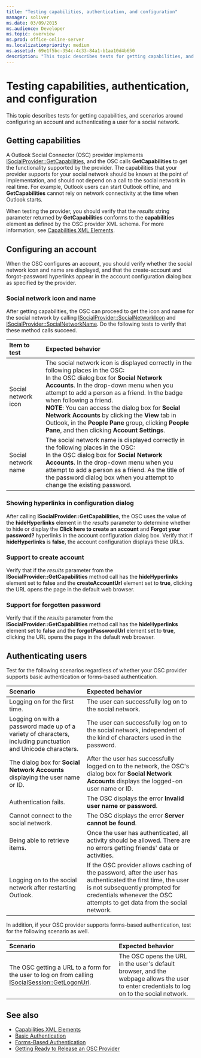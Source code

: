 ```yaml
---
title: "Testing capabilities, authentication, and configuration"
manager: soliver
ms.date: 03/09/2015
ms.audience: Developer
ms.topic: overview
ms.prod: office-online-server
ms.localizationpriority: medium
ms.assetid: 69e1f5bc-354c-4c33-84a1-b1aa10d4b650
description: "This topic describes tests for getting capabilities, and scenarios around configuring an account and authenticating a user for a social network."
---
```


# Testing capabilities, authentication, and configuration

This topic describes tests for getting capabilities, and scenarios around configuring an account and authenticating a user for a social network.
  
## Getting capabilities

A Outlook Social Connector (OSC) provider implements [ISocialProvider::GetCapabilities](isocialprovider-getcapabilities.md), and the OSC calls **GetCapabilities** to get the functionality supported by the provider. The capabilities that your provider supports for your social network should be known at the point of implementation, and should not depend on a call to the social network in real time. For example, Outlook users can start Outlook offline, and **GetCapabilities** cannot rely on network connectivity at the time when Outlook starts. 
  
When testing the provider, you should verify that the  _results_ string parameter returned by **GetCapabilities** conforms to the **capabilities** element as defined by the OSC provider XML schema. For more information, see [Capabilities XML Elements](capabilities-xml-elements.md).
  
## Configuring an account

When the OSC configures an account, you should verify whether the social network icon and name are displayed, and that the create-account and forgot-password hyperlinks appear in the account configuration dialog box as specified by the provider.
  
### Social network icon and name

After getting capabilities, the OSC can proceed to get the icon and name for the social network by calling [ISocialProvider::SocialNetworkIcon](isocialprovider-socialnetworkicon.md) and [ISocialProvider::SocialNetworkName](isocialprovider-socialnetworkname.md). Do the following tests to verify that these method calls succeed.
  
|**Item to test**|**Expected behavior**|
|:-----|:-----|
|Social network icon  <br/> | The social network icon is displayed correctly in the following places in the OSC:  <br/>  In the OSC dialog box for **Social Network Accounts**.  In the drop-down menu when you attempt to add a person as a friend.  In the badge when following a friend. <br/>**NOTE**:  You can access the dialog box for **Social Network Accounts** by clicking the **View** tab in Outlook, in the **People Pane** group, clicking **People Pane**, and then clicking **Account Settings**.           |
|Social network name  <br/> | The social network name is displayed correctly in the following places in the OSC:  <br/>  In the OSC dialog box for **Social Network Accounts**.  In the drop-down menu when you attempt to add a person as a friend.  As the title of the password dialog box when you attempt to change the existing password. |
   
### Showing hyperlinks in configuration dialog

After calling **ISocialProvider::GetCapabilities**, the OSC uses the value of the **hideHyperlinks** element in the _results_ parameter to determine whether to hide or display the **Click here to create an account** and **Forgot your password?** hyperlinks in the account configuration dialog box. Verify that if **hideHyperlinks** is **false**, the account configuration displays these URLs.
  
### Support to create account

Verify that if the _results_ parameter from the **ISocialProvider::GetCapabilities** method call has the **hideHyperlinks** element set to **false** and the **createAccountUrl** element set to **true**, clicking the URL opens the page in the default web browser.
  
### Support for forgotten password

Verify that if the _results_ parameter from the **ISocialProvider::GetCapabilities** method call has the **hideHyperlinks** element set to **false** and the **forgotPasswordUrl** element set to **true**, clicking the URL opens the page in the default web browser.
  
## Authenticating users

Test for the following scenarios regardless of whether your OSC provider supports basic authentication or forms-based authentication.
  
|**Scenario**|**Expected behavior**|
|:-----|:-----|
|Logging on for the first time. |The user can successfully log on to the social network. |
|Logging on with a password made up of a variety of characters, including punctuation and Unicode characters. |The user can successfully log on to the social network, independent of the kind of characters used in the password. |
|The dialog box for **Social Network Accounts** displaying the user name or ID. |After the user has successfully logged on to the network, the OSC's dialog box for **Social Network Accounts** displays the logged-on user name or ID. |
|Authentication fails. |The OSC displays the error **Invalid user name or password**. |
|Cannot connect to the social network. |The OSC displays the error **Server cannot be found**. |
|Being able to retrieve items. |Once the user has authenticated, all activity should be allowed. There are no errors getting friends' data or activities. |
|Logging on to the social network after restarting Outlook. |If the OSC provider allows caching of the password, after the user has authenticated the first time, the user is not subsequently prompted for credentials whenever the OSC attempts to get data from the social network. |
   
In addition, if your OSC provider supports forms-based authentication, test for the following scenario as well.
  
|**Scenario**|**Expected behavior**|
|:-----|:-----|
|The OSC getting a URL to a form for the user to log on from calling [ISocialSession::GetLogonUrl](isocialsession-getlogonurl.md). |The OSC opens the URL in the user's default browser, and the webpage allows the user to enter credentials to log on to the social network. |
   
## See also

- [Capabilities XML Elements](capabilities-xml-elements.md)  
- [Basic Authentication](basic-authentication.md) 
- [Forms-Based Authentication](forms-based-authentication.md)
- [Getting Ready to Release an OSC Provider](getting-ready-to-release-an-osc-provider.md)

